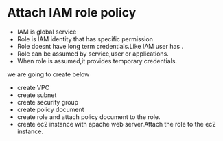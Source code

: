 # Attach IAM role policy


- IAM is global service
- Role is IAM identity that has specific permission
- Role doesnt have long term credentials.Like IAM user has .
- Role can be assumed by service,user or applications.
- When role is assumed,it provides temporary credentials.



we are going to create below

- create VPC
- create subnet
- create security group
- create policy document
- create role and attach policy document to the role.
- create ec2 instance with apache web server.Attach the role to the ec2 instance.

